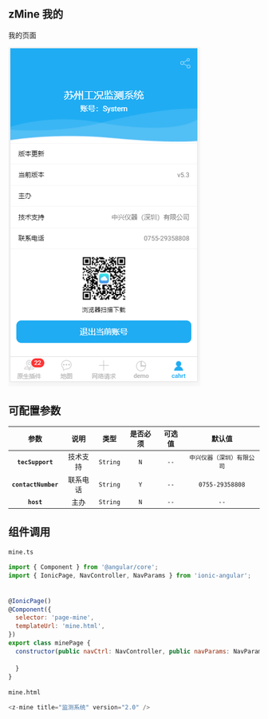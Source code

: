 ## zMine 我的

我的页面

![](../_images/app/app-mine.png)

## 可配置参数

|        参数         |   说明   |   类型   | 是否必须 | 可选值 |           默认值           |
| :-----------------: | :------: | :------: | :------: | :----: | :------------------------: |
|  **`tecSupport`**   | 技术支持 | `String` |   `N`    |  `--`  | `中兴仪器（深圳）有限公司` |
| **`contactNumber`** | 联系电话 | `String` |   `Y`    |  `--`  |      `0755-29358808`       |
|     **`host`**      |   主办   | `String` |   `N`    |  `--`  |            `--`            |

## 组件调用

`mine.ts`

```js
import { Component } from '@angular/core';
import { IonicPage, NavController, NavParams } from 'ionic-angular';


@IonicPage()
@Component({
  selector: 'page-mine',
  templateUrl: 'mine.html',
})
export class minePage {
  constructor(public navCtrl: NavController, public navParams: NavParams) {

  }
}
```

`mine.html`

```js
<z-mine title="监测系统" version="2.0" />
```
